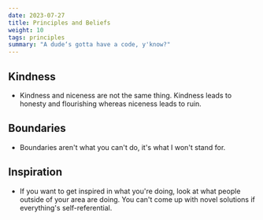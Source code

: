 ```yaml
---
date: 2023-07-27
title: Principles and Beliefs
weight: 10
tags: principles
summary: "A dude‘s gotta have a code, y'know?"
---
```


## Kindness
- Kindness and niceness are not the same thing. Kindness leads to honesty and flourishing whereas niceness leads to ruin.

## Boundaries
- Boundaries aren't what you can't do, it's what I won't stand for.

## Inspiration
- If you want to get inspired in what you're doing, look at what people outside of your area are doing. You can't come up with novel solutions if everything's self-referential.